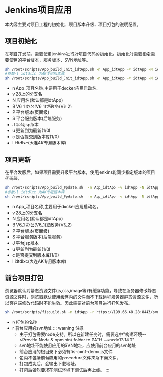 # Jenkins项目应用
本内容主要对项目工程的初始化、项目版本升级、项目打包的说明配置。
## 项目初始化
   在项目开发前，需要使用jenkins进行对项目代码的初始化。初始化时需要指定需要使用的平台版本，服务版本、SVN地址等。
``` bash
sh /root/scripts/App_build_Init_idtApp.sh -n App_idtApp -v idtApp -N idtApp  -B V6_1 -P 1.1.2 -S 1.1.2 -J 1.1.2 -u 1 -c 1 
#参数-l idtdlxc 为AK专用版本库  
sh /root/scripts/App_build_Init_idtApp.sh -n App_idtApp -v idtApp -N idtApp  -B V6_1 -P 1.1.2 -S 1.1.2 -J 1.1.2 -u 1 -c 1 -l idtdlxc
```
* n  App_项目名称,主要用于docker应用启动名。
* v 28上的分支名
* N 应用名(默认都是idtApp)
* B V6_1 办公(V6_1)或政务(V6_2)
* P 平台版本(页面级) 
* S 平台服务版本(后端服务)
* J 平台jsp版本
* u 更新到为最新(1/0)
* c 是否提交到版本库(1/0)
* l idtdlxc(大连AK专用版本库)

## 项目更新
在平台发版后，如果项目需要升级平台版本，使用jenkins能同步指定版本的项目代码等。
``` bash
sh /root/scripts/App_build_Update.sh  -n App_idtApp -v idtApp -N idtApp  -B V6_1 -P 1.1.2 -S 1.1.2 -J 1.1.2 -u 1 -c 1 
#参数-l idtdlxc 为AK专用版本库  
sh /root/scripts/App_build_Update.sh  -n App_idtApp -v idtApp -N idtApp  -B V6_1 -P 1.1.2 -S 1.1.2 -J 1.1.2 -u 1 -c 1 -l idtdlxc
```
* n  App_项目名称,主要用于docker应用启动名。
* v 28上的分支名
* N 应用名(默认都是idtApp)
* B V6_1 办公(V6_1)或政务(V6_2)
* P 平台版本(页面级) 
* S 平台服务版本(后端服务)
* J 平台jsp版本
* u 更新到为最新(1/0)
* c 是否提交到版本库(1/0)
* l idtdlxc(大连AK专用版本库)
## 前台项目打包
浏览器默认对静态资源文件(js,css,image等)有缓存功能，导致在服务器修改静态资源文件时，浏览器默认使用缓存内的文件而不下载远程服务器静态资源文件，所以客户端修改代码时不能生效。因此需要对前台项目进行打包发布。
  
``` bash
sh /root/scripts/fisbuild.sh -n idtApp -r https://199.66.68.28:8443/svn/idtCenter/branches/idtdevoa/idtdevoa
```
* n 打包的名称
* r 前台应用的svn地址
  ::: warning 注意
  * 由于打包需要node支持，所以在新建任务时，需要选中"构建环境-->Provide Node & npm bin/ folder to PATH -->node13.14.0"
  * svn地址不能使用应用的SVN地址，应使用前台应用的svn地址
  * 前台应用的根目录下必须有fis-conf-demo.js文件
  * 包内不包括前台应用的procedure文件夹及下面文件。
  * 打包成功后，会输出下载地址。
  * 打包后强烈要求在测试环境下测试后再上线。
  :::
  

